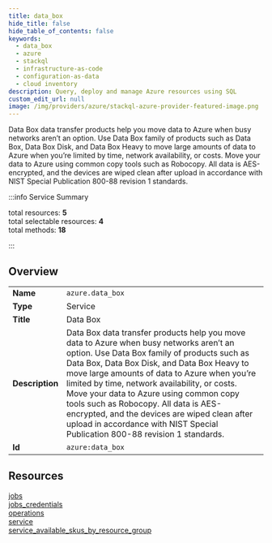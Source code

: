 ```yaml
---
title: data_box
hide_title: false
hide_table_of_contents: false
keywords:
  - data_box
  - azure
  - stackql
  - infrastructure-as-code
  - configuration-as-data
  - cloud inventory
description: Query, deploy and manage Azure resources using SQL
custom_edit_url: null
image: /img/providers/azure/stackql-azure-provider-featured-image.png
---
```


Data Box data transfer products help you move data to Azure when busy networks aren’t an option. Use Data Box family of products such as Data Box, Data Box Disk, and Data Box Heavy to move large amounts of data to Azure when you’re limited by time, network availability, or costs. Move your data to Azure using common copy tools such as Robocopy. All data is AES-encrypted, and the devices are wiped clean after upload in accordance with NIST Special Publication 800-88 revision 1 standards.  
    
:::info Service Summary

<div class="row">
<div class="providerDocColumn">
<span>total resources:&nbsp;<b>5</b></span><br />
<span>total selectable resources:&nbsp;<b>4</b></span><br />
<span>total methods:&nbsp;<b>18</b></span><br />
</div>
</div>

:::

## Overview
<table><tbody>
<tr><td><b>Name</b></td><td><code>azure.data_box</code></td></tr>
<tr><td><b>Type</b></td><td>Service</td></tr>
<tr><td><b>Title</b></td><td>Data Box</td></tr>
<tr><td><b>Description</b></td><td>Data Box data transfer products help you move data to Azure when busy networks aren’t an option. Use Data Box family of products such as Data Box, Data Box Disk, and Data Box Heavy to move large amounts of data to Azure when you’re limited by time, network availability, or costs. Move your data to Azure using common copy tools such as Robocopy. All data is AES-encrypted, and the devices are wiped clean after upload in accordance with NIST Special Publication 800-88 revision 1 standards.</td></tr>
<tr><td><b>Id</b></td><td><code>azure:data_box</code></td></tr>
</tbody></table>

## Resources
<div class="row">
<div class="providerDocColumn">
<a href="/providers/azure/data_box/jobs/">jobs</a><br />
<a href="/providers/azure/data_box/jobs_credentials/">jobs_credentials</a><br />
<a href="/providers/azure/data_box/operations/">operations</a><br />
</div>
<div class="providerDocColumn">
<a href="/providers/azure/data_box/service/">service</a><br />
<a href="/providers/azure/data_box/service_available_skus_by_resource_group/">service_available_skus_by_resource_group</a><br />
</div>
</div>
